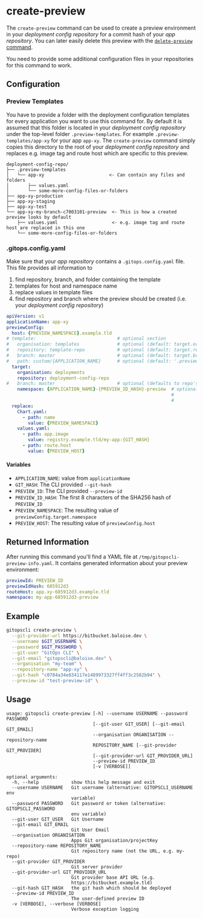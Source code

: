 # create-preview

The `create-preview` command can be used to create a preview environment in your *deployment config repository* for a commit hash of your *app repository*. You can later easily delete this preview with the [`delete-preview` command](/gitopscli/commands/delete-preview/).

You need to provide some additional configuration files in your repositories for this command to work. 

## Configuration
### Preview Templates

You have to provide a folder with the deployment configuration templates for every application you want to use this command for. By default it is assumed that this folder is located in your *deployment config repository* under the top-level folder `.preview-templates`. For example `.preview-templates/app-xy` for your app `app-xy`. The `create-preview` command simply copies this directory to the root of your *deployment config repository* and replaces e.g. image tag and route host which are specific to this preview.

```
deployment-config-repo/
├── .preview-templates
│   └── app-xy                        <- Can contain any files and folders
│       ├── values.yaml
│       └── some-more-config-files-or-folders
├── app-xy-production
├── app-xy-staging
├── app-xy-test
└── app-xy-my-branch-c7003101-preview  <- This is how a created preview looks by default
    ├── values.yaml                    <- e.g. image tag and route host are replaced in this one
    └── some-more-config-files-or-folders
```

### .gitops.config.yaml

Make sure that your *app repository* contains a `.gitops.config.yaml` file. This file provides all information to 

1. find repository, branch, and folder containing the template
2. templates for host and namespace name
3. replace values in template files
4. find repository and branch where the preview should be created (i.e. your *deployment config repository*)

```yaml
apiVersion: v1
applicationName: app-xy
previewConfig:
  host: {PREVIEW_NAMESPACE}.example.tld
# template:                              # optional section
#   organisation: templates              # optional (default: target.organisation)
#   repository: template-repo            # optional (default: target.repository)
#   branch: master                       # optional (default: target.branch)
#   path: custom/{APPLICATION_NAME}      # optional (default: '.preview-templates/{APPLICATION_NAME}')
  target:
    organisation: deployments
    repository: deployment-config-repo
#   branch: master                       # optional (defaults to repo's default branch)
    namespace: {APPLICATION_NAME}-{PREVIEW_ID_HASH}-preview  # optional (default: '{APPLICATION_NAME}-{PREVIEW_ID}-{PREVIEW_ID_HASH}-preview',
                                                             #           Invalid characters in PREVIEW_ID will be replaced. PREVIEW_ID will be
                                                             #           truncated if max namespace length exceeds 63 chars.)
  replace:
    Chart.yaml:
      - path: name
        value: {PREVIEW_NAMESPACE}
    values.yaml:
      - path: app.image
        value: registry.example.tld/my-app:{GIT_HASH}
      - path: route.host
        value: {PREVIEW_HOST}
```

#### Variables
- `APPLICATION_NAME`: value from `applicationName`
- `GIT_HASH`: The CLI provided `--git-hash`
- `PREVIEW_ID`: The CLI provided `--preview-id`
- `PREVIEW_ID_HASH`: The first 8 characters of the SHA256 hash of `PREVIEW_ID`
- `PREVIEW_NAMESPACE`: The resulting value of `previewConfig.target.namespace`
- `PREVIEW_HOST`: The resulting value of `previewConfig.host`

## Returned Information

After running this command you'll find a YAML file at `/tmp/gitopscli-preview-info.yaml`. It contains generated information about your preview environment:

```yaml
previewId: PREVIEW_ID
previewIdHash: 685912d3
routeHost: app.xy-685912d3.example.tld
namespace: my-app-685912d3-preview
```

## Example

```bash
gitopscli create-preview \
  --git-provider-url https://bitbucket.baloise.dev \
  --username $GIT_USERNAME \
  --password $GIT_PASSWORD \
  --git-user "GitOps CLI" \
  --git-email "gitopscli@baloise.dev" \
  --organisation "my-team" \
  --repository-name "app-xy" \
  --git-hash "c0784a34e834117e1489973327ff4ff3c2582b94" \
  --preview-id "test-preview-id" \
```

## Usage
```
usage: gitopscli create-preview [-h] --username USERNAME --password PASSWORD
                                [--git-user GIT_USER] [--git-email GIT_EMAIL]
                                --organisation ORGANISATION --repository-name
                                REPOSITORY_NAME [--git-provider GIT_PROVIDER]
                                [--git-provider-url GIT_PROVIDER_URL]
                                --preview-id PREVIEW_ID
                                [-v [VERBOSE]]

optional arguments:
  -h, --help            show this help message and exit
  --username USERNAME   Git username (alternative: GITOPSCLI_USERNAME env
                        variable)
  --password PASSWORD   Git password or token (alternative: GITOPSCLI_PASSWORD
                        env variable)
  --git-user GIT_USER   Git Username
  --git-email GIT_EMAIL
                        Git User Email
  --organisation ORGANISATION
                        Apps Git organisation/projectKey
  --repository-name REPOSITORY_NAME
                        Git repository name (not the URL, e.g. my-repo)
  --git-provider GIT_PROVIDER
                        Git server provider
  --git-provider-url GIT_PROVIDER_URL
                        Git provider base API URL (e.g.
                        https://bitbucket.example.tld)
  --git-hash GIT_HASH   the git hash which should be deployed
  --preview-id PREVIEW_ID
                        The user-defined preview ID
  -v [VERBOSE], --verbose [VERBOSE]
                        Verbose exception logging
```
